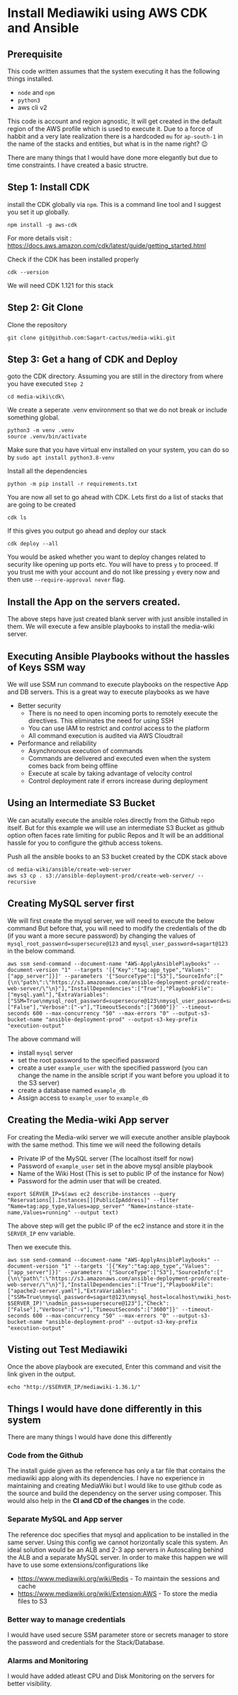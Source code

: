 # Install Mediawiki using AWS CDK and Ansible

## Prerequisite
This code written assumes that the system executing it has the following things installed.

- `node` and `npm`
- `python3`
- aws cli v2

This code is account and region agnostic, It will get created in the default region of the AWS profile which is used to execute it. Due to a force of habbit and a very late realization there is a hardcoded `mu` for `ap-south-1` in the name of the stacks and entities, but what is in the name right? 😉

There are many things that I would have done more elegantly but due to time constraints. I have created a basic structre. 

## Step 1: Install CDK
install the CDK globally via `npm`. This is a command line tool and I suggest you set it up globally.

```
npm install -g aws-cdk
```

For more details visit : https://docs.aws.amazon.com/cdk/latest/guide/getting_started.html

Check if the CDK has been installed properly

```
cdk --version
```
We will need CDK 1.121 for this stack

## Step 2: Git Clone
Clone the repository

```
git clone git@github.com:Sagart-cactus/media-wiki.git
```

## Step 3: Get a hang of CDK and Deploy
goto the CDK directory. Assuming you are still in the directory from where you have executed `Step 2` 

```
cd media-wiki\cdk\
```

We create a seperate .venv environment so that we do not break or include something global.

```
python3 -m venv .venv 
source .venv/bin/activate
```
Make sure that you have virtual env installed on your system, you can do so by  `sudo apt install python3.8-venv`

Install all the dependencies

```
python -m pip install -r requirements.txt
```

You are now all set to go ahead with CDK. Lets first do a list of stacks that are going to be created

```
cdk ls
```

If this gives you output go ahead and deploy our stack

```
cdk deploy --all
```
You would be asked whether you want to deploy changes related to security like opening up ports etc. You will have to press `y` to proceed. If you trust me with your account and do not like pressing `y` every now and then use `--require-approval never` flag.

## Install the App on the servers created.
The above steps have just created blank server with just ansible installed in them. We will execute a few ansible playbooks to install the media-wiki server.

## Executing Ansible Playbooks without the hassles of Keys SSM way
We will use SSM run command to execute playbooks on the respective App and DB servers. This is a great way to execute playbooks as we have
- Better security
    - There is no need to open incoming ports to remotely execute the directives. This eliminates the need for using SSH
    - You can use IAM to restrict and control access to the platform
    - All command execution is audited via AWS Cloudtrail
- Performance and reliability
    - Asynchronous execution of commands
    - Commands are delivered and executed even when the system comes back from being offline
    - Execute at scale by taking advantage of velocity control
    - Control deployment rate if errors increase during deployment

## Using an Intermediate S3 Bucket
We can acutally execute the ansible roles directly from the Github repo itself. But for this example we will use an intermediate S3 Bucket as github option often faces rate limiting for public Repos and It will be an additional hassle for you to configure the github access tokens.

Push all the ansible books to an S3 bucket created by the CDK stack above
```
cd media-wiki/ansible/create-web-server
aws s3 cp . s3://ansible-deployment-prod/create-web-server/ --recursive
```

## Creating MySQL server first
We will first create the mysql server, we will need to execute the below command But before that, you will need to modify the credentials of the db (if you want a more secure password) by changing the values of `mysql_root_password=supersecure@123` and `mysql_user_password=sagart@123` in the below command.

```
aws ssm send-command --document-name "AWS-ApplyAnsiblePlaybooks" --document-version "1" --targets '[{"Key":"tag:app_type","Values":["app_server"]}]' --parameters '{"SourceType":["S3"],"SourceInfo":["{\n\"path\":\"https://s3.amazonaws.com/ansible-deployment-prod/create-web-server/\"\n}"],"InstallDependencies":["True"],"PlaybookFile":["mysql.yaml"],"ExtraVariables":["SSM=True\nmysql_root_password=supersecure@123\nmysql_user_password=sagart@123"],"Check":["False"],"Verbose":["-v"],"TimeoutSeconds":["3600"]}' --timeout-seconds 600 --max-concurrency "50" --max-errors "0" --output-s3-bucket-name "ansible-deployment-prod" --output-s3-key-prefix "execution-output"
```

The above command will
- install `mysql` server
- set the root password to the specified password
- create a user `example_user` with the specified password (you can change the name in the ansible script if you want before you upload it to the S3 server)
- create a database named `example_db`
- Assign access to `example_user` to `example_db`

## Creating the Media-wiki App server
For creating the Media-wiki server we will execute another ansible playbook with the same method. This time we will need the following details
- Private IP of the MySQL server (The localhost itself for now)
- Password of `example_user` set in the above mysql ansible playbook
- Name of the Wiki Host (This is set to public IP of the instance for Now)
- Password for the admin user that will be created.

```
export SERVER_IP=$(aws ec2 describe-instances --query "Reservations[].Instances[][PublicIpAddress]" --filter "Name=tag:app_type,Values=app_server" "Name=instance-state-name,Values=running" --output text)
```

The above step will get the public IP of the ec2 instance and store it in the `SERVER_IP` env variable.

Then we execute this.
```
aws ssm send-command --document-name "AWS-ApplyAnsiblePlaybooks" --document-version "1" --targets '[{"Key":"tag:app_type","Values":["app_server"]}]' --parameters '{"SourceType":["S3"],"SourceInfo":["{\n\"path\":\"https://s3.amazonaws.com/ansible-deployment-prod/create-web-server/\"\n}"],"InstallDependencies":["True"],"PlaybookFile":["apache2-server.yaml"],"ExtraVariables":["SSM=True\nmysql_password=sagart@123\nmysql_host=localhost\nwiki_host=http://'$(echo $SERVER_IP)'\nadmin_pass=supersecure@123"],"Check":["False"],"Verbose":["-v"],"TimeoutSeconds":["3600"]}' --timeout-seconds 600 --max-concurrency "50" --max-errors "0" --output-s3-bucket-name "ansible-deployment-prod" --output-s3-key-prefix "execution-output"
```

## Visting out Test Mediawiki

Once the above playbook are executed, Enter this command and visit the link given in the output.
```
echo "http://$SERVER_IP/mediawiki-1.36.1/"
```

## Things I would have done differently in this system
There are many things I would have done this differently

### Code from the Github
The install guide given as the reference has only a tar file that contains the mediawiki app along with its dependencies. I have no experience in maintaining and creating MediaWiki but I would like to use github code as the source and build the dependency on the server using composer. This would also help in the **CI and CD of the changes** in the code.

### Separate MySQL and App server
The reference doc specifies that mysql and application to be installed in the same server. Using this config we cannot horizontally scale this system. An ideal solution would be an ALB and 2-3 app servers in Autoscaling behind the ALB and a separate MySQL server. In order to make this happen we will have to use some extensions/configurations like 
- https://www.mediawiki.org/wiki/Redis - To maintain the sessions and cache
- https://www.mediawiki.org/wiki/Extension:AWS - To store the media files to S3

### Better way to manage credentials
I would have used secure SSM parameter store or secrets manager to store the password and credentials for the Stack/Database.

### Alarms and Monitoring
I would have added atleast CPU and Disk Monitoring on the servers for better visibility.
